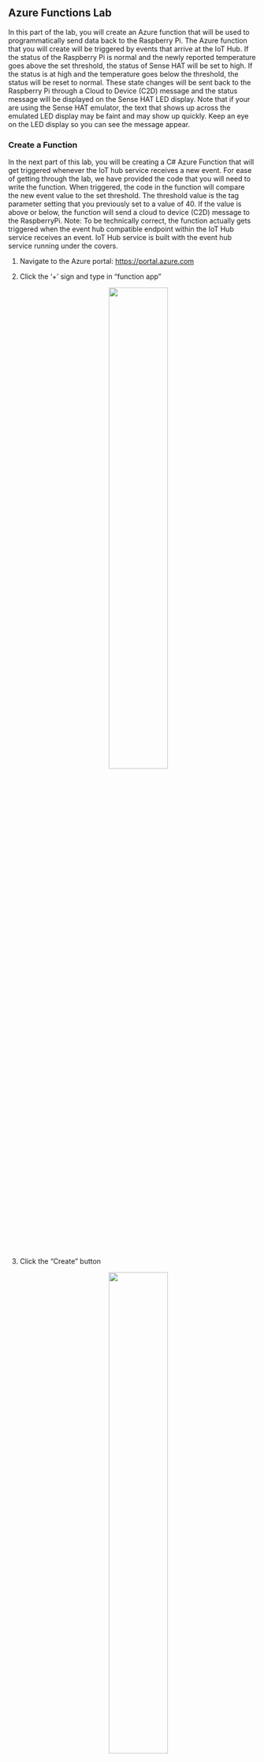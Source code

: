 ## Azure Functions Lab

In this part of the lab, you will create an Azure function that will be used to programmatically send data back to the Raspberry Pi. The Azure function that you will create will be triggered by events that arrive at the IoT Hub. If the status of the Raspberry Pi is normal and the newly reported temperature goes above the set threshold, the status of Sense HAT will be set to high. If the status is at high and the temperature goes below the threshold, the status will be reset to normal. These state changes will be sent back to the Raspberry Pi through a Cloud to Device (C2D) message and the status message will be displayed on the Sense HAT LED display. 
Note that if your are using the Sense HAT emulator, the text that shows up across the emulated LED display may be faint and may show up quickly. Keep an eye on the LED display so you can see the message appear. 

### Create a Function

In the next part of this lab, you will be creating a C# Azure Function that will get triggered whenever the IoT hub service receives a new event. 
For ease of getting through the lab, we have provided the code that you will need to write the function. When triggered, the code in the function will compare the new event value to the set threshold. The threshold value is the tag parameter setting that you previously set to a value of 40. If the value is above or below, the function will send a cloud to device (C2D) message to the RaspberryPi. Note: To be technically correct, the function actually gets triggered when the event hub compatible endpoint within the IoT Hub service receives an event. IoT Hub service is built with the event hub service running under the covers.
1. Navigate to the Azure portal: https://portal.azure.com 
2. Click the ‘+’ sign and type in “function app” 
    <p align="center">
    <img src="/HOL/IOTHubPiHackathon/images/CreateFunction1.jpg" width="50%" height="50%" />
    </p> 
 3.	Click the “Create” button <br> 
    <p align="center">
    <img src="/HOL/IOTHubPiHackathon/images/CreateFunction2.jpg" width="50%" height="50%" />
    </p> 

4.	Fill out the required values to create a function <br>
  - Provide the function app a name (eg. functionC2DHoL)
  - Select your Azure subscription
  - Select your existing subscription that you are using for the hands on lab
  - Select "Windows" for the OS
  - For hosting plan, select “consumption plan”
  - For location, choose the closest data centre (eg. East US)
  - For Runtime stack, choose ".NET"
  - For storage, select “create new” and provide a name for the storage
  - You can leave Application Insights turned off
  - Click “Create” <br>
      <p align="center">
    <img src="/HOL/IOTHubPiHackathon/images/CreateFunction3.jpg" width="30%" height="30%" />
    </p> 
5. Once the Function app is created, click the function (the function icon is the one in the shape of a lightning bolt)
6. Click the ‘+’ sign beside the “Functions” node in the hierarchy tree
    <p align="center">
    <img src="/HOL/IOTHubPiHackathon/images/CreateFunction4.jpg" />
    </p> 
7. Click on “In-Portal” then Continue.
    <p align="center">
    <img src="/HOL/IOTHubPiHackathon/images/FunctionsV2GetStarted.PNG" width="50%" height="50%" />
    </p> 
8. Choose "More templates..." then click on "Finish and view templates".
    <p align="center">
    <img src="/HOL/IOTHubPiHackathon/images/FunctionsV2MoreTemplates.PNG" width="50%" height="50%" />
    </p> 
9. Scroll down and choose the “Azure Event Hub trigger”. 
    <p align="center">
    <img src="/HOL/IOTHubPiHackathon/images/eventHubTrigger.jpg" width="50%" height="50%" />
    </p> 
10. Input all the values to create your new IoT Hub based function.
  - Enter a name for your new function in the “Name:” field. eg. MessageTriggerFunction
  - click "new"
    <p align="center">
    <img src="/HOL/IOTHubPiHackathon/images/newFunction1.jpg" width="50%" height="50%" />
    </p>   
  - In the _Connection_ pop-up, click the "IoT Hub" button and select the IoT Hub that you provisioned. The _Endpoint_ should be "Events (built-in endpoint)". Click "Select"
    <p align="center">
    <img src="/HOL/IOTHubPiHackathon/images/functionConnection.jpg" width="50%" height="50%" />
    </p> 
  - You should be brought back to the *New Function* blade and the *Event Hub connection* and *Event hub consumer group* (leave it at *$Default*) fields should be auto-filled. 
    You will need to type in the *Event Hub name*. The name is a substring of the connection string (see highlighted substring in the screenshot). Paste this value into the *Event Hub name* field and click the "Create" button. 
    <p align="center">
    <img src="/HOL/IOTHubPiHackathon/images/createNewFunction.jpg" width="50%" height="50%" />
    </p>     
11.	The template for your new Event Hub trigger is now created! 
12.	You will now configure the required libraries that will be needed for the new function created. 
  - Expand the “Logs” view at the bottom of the page
  - Click on “View Files”	

![Expand Function views](/HOL/IOTHubPiHackathon/images/FunctionsV2ViewFiles.PNG)

  - Click on “+ Add” under the "View files" tab. 
  - Enter “function.proj” <br />
![Add project file](/HOL/IOTHubPiHackathon/images/FunctionsV2AddFunctionFile.PNG)

  - Copy the text from [function.proj](/HOL/IOTHubPiHackathon/AzureFunction/function.proj) file in the github repo to the new json file you created.
  - Click "Save". 
    <p align="center">
    <img src="/HOL/IOTHubPiHackathon/images/FunctionsV2SaveProj.PNG" width="50%" height="50%" />
    </p>    
13.	Now add the main source code that will used within the function
  - Copy the text from [Function.txt](/HOL/IOTHubPiHackathon/AzureFunction/AzureFunction.txt) in the github repo to the "run.csx" file. 
  - In the run.csx file, find the CONNECTION_STRING variable and set the value to the IoT Hub Primary Key Connection String obtained in an earlier lab.
  - Click “Save and run” to run the function

   <p align="center">
    <img src="/HOL/IOTHubPiHackathon/images/FunctionsV2RunFunction.PNG" />
    </p>

## Trying it out

You will now attempt to trigger the function and have the function send a message back to the Sense HAT. 
If you recall in lab 2, you created a tag parameter called tags.HighTemperatureLimit and set it to 40. This is the threshold that will determine when the status of the Sense HAT will change to Hot (if temperature is above the limit) or to Normal (when the temperature drops below the limit). When the status changes, the state (hot or normal) will appear on the Sense HAT display LEDs. 

1. If your python script is no longer running on the Raspberry Pi, start it back up using the command ```python SenseHat_IoTHub_Http_Lab_Key.py```
2. Try to get the temperature of the Sense HAT above the threshold value (if set to the instructed value, you should be trying to get the temperature above 40C)

If you are having difficulties getting the temperature on your physical Sense HAT over the threshold, you can do one of the following:
- Lower the threshold in the device twin for the RaspberryPi device. You can do this in the preconfigured solution portal (see steps in lab 2 to determine how to change the HighTemperatureLimit) 
- Update your Python script to use the Sense Hat emulator instead of the physical board. Using the Sense HAT emulator will allow you to virtually control the temperature (and other properties)

[Back to Main HOL Instructions](../README.md)
